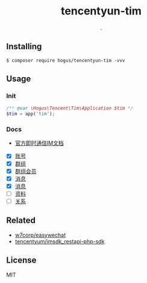 <h1 align="center"> tencentyun-tim </h1>

<p align="center"> .</p>


## Installing

```shell
$ composer require hogus/tencentyun-tim -vvv
```

## Usage

### Init

```php
/** @var \Hogus\Tencent\Tim\Application $tim */
$tim = app('tim');
```

### Docs

- [官方即时通信IM文档](https://cloud.tencent.com/document/product/269/1519)

- [x] [账号](docs/account.md)
- [x] [群组](docs/group.md)
- [x] [群组会员](docs/group_member.md)
- [x] [消息](docs/message.md)
- [x] [消息](docs/message.md)
- [ ] [资料](docs/profile.md)
- [ ] [关系](docs/sns.md)

## Related

- [w7corp/easywechat](https://github.com/w7corp/easywechat)
- [tencentyum/imsdk_restapi-php-sdk](https://github.com/tencentyun/imsdk_restapi-php-sdk)


## License

MIT
